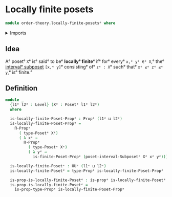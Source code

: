 # Locally finite posets

```agda
module order-theory.locally-finite-posetsᵉ where
```

<details><summary>Imports</summary>

```agda
open import foundation.propositionsᵉ
open import foundation.universe-levelsᵉ

open import order-theory.finite-posetsᵉ
open import order-theory.interval-subposetsᵉ
open import order-theory.posetsᵉ
```

</details>

## Idea

Aᵉ posetᵉ `X`ᵉ isᵉ saidᵉ to beᵉ **locallyᵉ finite**ᵉ ifᵉ forᵉ everyᵉ `x,ᵉ yᵉ ∈ᵉ X`,ᵉ theᵉ
[intervalᵉ subposet](order-theory.interval-subposets.mdᵉ) `[x,ᵉ y]`ᵉ consistingᵉ ofᵉ
`zᵉ : X`ᵉ suchᵉ thatᵉ `xᵉ ≤ᵉ zᵉ ≤ᵉ y`,ᵉ isᵉ finite.ᵉ

## Definition

```agda
module _
  {l1ᵉ l2ᵉ : Level} (Xᵉ : Posetᵉ l1ᵉ l2ᵉ)
  where

  is-locally-finite-Poset-Propᵉ : Propᵉ (l1ᵉ ⊔ l2ᵉ)
  is-locally-finite-Poset-Propᵉ =
    Π-Propᵉ
      ( type-Posetᵉ Xᵉ)
      ( λ xᵉ →
        Π-Propᵉ
          ( type-Posetᵉ Xᵉ)
          ( λ yᵉ →
            is-finite-Poset-Propᵉ (poset-interval-Subposetᵉ Xᵉ xᵉ yᵉ)))

  is-locally-finite-Posetᵉ : UUᵉ (l1ᵉ ⊔ l2ᵉ)
  is-locally-finite-Posetᵉ = type-Propᵉ is-locally-finite-Poset-Propᵉ

  is-prop-is-locally-finite-Posetᵉ : is-propᵉ is-locally-finite-Posetᵉ
  is-prop-is-locally-finite-Posetᵉ =
    is-prop-type-Propᵉ is-locally-finite-Poset-Propᵉ
```